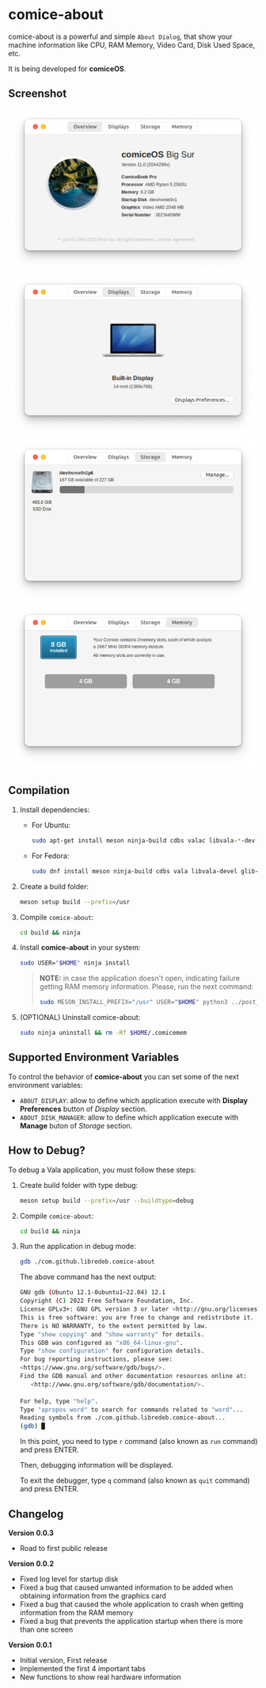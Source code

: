 # comice-about

comice-about is a powerful and simple `About Dialog`, that show your machine information like CPU, RAM Memory, Video Card, Disk Used Space, etc.

It is being developed for **comiceOS**.

## Screenshot
![Overview](https://raw.githubusercontent.com/libredeb/comice-about/master/screenshots/overview.png)
![Displays](https://raw.githubusercontent.com/libredeb/comice-about/master/screenshots/displays.png)
![Storage](https://raw.githubusercontent.com/libredeb/comice-about/master/screenshots/storage.png)
![Memory](https://raw.githubusercontent.com/libredeb/comice-about/master/screenshots/memory.png)


## Compilation

1. Install dependencies:
   * For Ubuntu:
      ```sh
      sudo apt-get install meson ninja-build cdbs valac libvala-*-dev libglib2.0-dev libgtk-3-dev python3 python3-wheel python3-setuptools baobab mesa-utils
      ```
   * For Fedora:
      ```sh
      sudo dnf install meson ninja-build cdbs vala libvala-devel glib-devel gtk3-devel python3 python3-wheel python3-setuptools baobab glx-utils
      ```
2. Create a build folder:
   ```sh
   meson setup build --prefix=/usr
   ```
3. Compile `comice-about`:
   ```sh
   cd build && ninja
   ```
4. Install **comice-about** in your system:
   ```sh
   sudo USER="$HOME" ninja install
   ```
   > **NOTE:** in case the application doesn't open, indicating failure getting RAM memory information. Please, run the next command:
   > ```sh
   > sudo MESON_INSTALL_PREFIX="/usr" USER="$HOME" python3 ../post_install.py
   > ```

5. (OPTIONAL) Uninstall comice-about:
   ```sh
   sudo ninja uninstall && rm -Rf $HOME/.comicemem
   ```

## Supported Environment Variables

To control the behavior of **comice-about** you can set some of the next environment variables:

- `ABOUT_DISPLAY`: allow to define which application execute with **Display Preferences** button of _Display_ section.
- `ABOUT_DISK_MANAGER`: allow to define which application execute with **Manage** buton of _Storage_ section.

## How to Debug?

To debug a Vala application, you must follow these steps:

1. Create build folder with type debug:
   ```sh
   meson setup build --prefix=/usr --buildtype=debug
   ```
2. Compile `comice-about`:
   ```sh
   cd build && ninja
   ```
3. Run the application in debug mode:
   ```sh
   gdb ./com.github.libredeb.comice-about
   ```

   The above command has the next output:
   ```sh
   GNU gdb (Ubuntu 12.1-0ubuntu1~22.04) 12.1
   Copyright (C) 2022 Free Software Foundation, Inc.
   License GPLv3+: GNU GPL version 3 or later <http://gnu.org/licenses/gpl.html>
   This is free software: you are free to change and redistribute it.
   There is NO WARRANTY, to the extent permitted by law.
   Type "show copying" and "show warranty" for details.
   This GDB was configured as "x86_64-linux-gnu".
   Type "show configuration" for configuration details.
   For bug reporting instructions, please see:
   <https://www.gnu.org/software/gdb/bugs/>.
   Find the GDB manual and other documentation resources online at:
      <http://www.gnu.org/software/gdb/documentation/>.

   For help, type "help".
   Type "apropos word" to search for commands related to "word"...
   Reading symbols from ./com.github.libredeb.comice-about...
   (gdb) █
   ```

   In this point, you need to type `r` command (also known as `run` command) and press ENTER.

   Then, debugging information will be displayed.

   To exit the debugger, type `q` command (also known as `quit` command) and press ENTER.

## Changelog
**Version 0.0.3**
* Road to first public release

**Version 0.0.2**
* Fixed log level for startup disk
* Fixed a bug that caused unwanted information to be added when obtaining information from the graphics card
* Fixed a bug that caused the whole application to crash when getting information from the RAM memory
* Fixed a bug that prevents the application startup when there is more than one screen

**Version 0.0.1**
* Initial version, First release
* Implemented the first 4 important tabs
* New functions to show real hardware information

